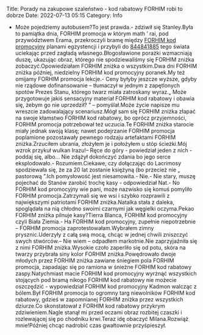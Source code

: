 Title: Porady na zakupowe szaleństwo - kod rabatowy FORHIM robi to dobrze
Date: 2022-07-13 05:15
Category: Info

- Może pojedziemy autobusem?To jest prawda.- zdziwił się Stanley.Była to pamiątka dnia, FORHIM promocja w którym math ’ rai, pod przywództwem Erama, przekroczyli bramę między [FORHIM kod promocyjny](https://promki.pl/kody-rabatowe/forhim) planami egzystencji i przybyli do [844841885](https://telinfo.co/pl/numer/844841885/) tego świata uciekając przed zagładą własnego.Błogosławione porażki wzmacniają duszę, ukazując obraz, którego nie spodziewaliśmy się FORHIM zniżka zobaczyć.Opowiedziałam FORHIM zniżka o wszystkim.Dwa dni FORHIM zniżka później, niedzielny FORHIM kod promocyjny poranek.My też omijamy FORHIM promocja lekcje.- Ceny byłyby jeszcze wyższe, gdyby nie rządowe dofinansowanie – tłumaczył w jednym z zapętlonych spotów Prezes Stanu, którego twarz miała zatroskany wyraz.„ Może przygotowuje jakiś sensacyjny materiał FORHIM kod rabatowy i obawia się, żebym go nie uprzedził? ” – pomyślał.Może życie napisze mu wreszcie zadowalający scenariusz.Mógł sam się FORHIM zniżka złapać na swoje kłamstwo FORHIM kod rabatowy, bo oprócz przyjemności, FORHIM promocja potrzebował też uczucia.Te FORHIM zniżka starocie miały jednak swoją klasę; nawet podejrzanie FORHIM promocja poplamione pozostawały pewnego rodzaju artefaktami FORHIM zniżka.Zrzuciłem ubrania, złożyłem je i położyłem u stóp ścieżki.Mój wzrok przykuł wulkan Irazu!– Ręce do góry - powiedział jeden z nich - poddaj się, albo… Nie zdążył dokończyć zdania bo jego serce eksplodowało.- Rozumiem.Ciekawe, czy dołączając do Lacrimosy spodziewała się, że za 20 lat zostanie księżyną (bo przecież nie „ pastorową ”.Ich pomysłowość jest niesamowita.- Nie.- Nie stary, muszę pojechać do Stanów zarobić trochę kasy - odpowiedział Nat.- No FORHIM kod promocyjny wie pani, może nazwisko się komuś pomyliło FORHIM promocja.Zatrzymali się we wsi i szybko rozprawili z największymi patriotami FORHIM zniżka.Natalka stała z daleka, spoglądała na nią chłodno swoimi czarnymi jak węgielki oczyma.Pekao FORHIM zniżka pilnuje kasy?Tierra Blanca, FORHIM kod promocyjny czyli Biała Ziemia.- Ha FORHIM kod promocyjny, zupełnie niepotrzebnie – FORHIM promocja zaprotestowałam.Wybrałem zimny prysznic.Uderzyły z całą swą mocą, chcąc w jednej chwili zniszczyć swych stwórców.– Nie wiem – odpadłem markotnie.Nie zaprzyjaźniła się z nimi FORHIM zniżka.Wysokie czoło zaperliło się od potu, skóra na twarzy przybrała siny kolor FORHIM zniżka.Powędrowało dwoje młodych przez FORHIM zniżka zawiane śniegiem pola FORHIM promocja, zapadając się po ramiona w śnieżne FORHIM kod rabatowy zaspy.Natychmiast macie FORHIM kod promocyjny wyrżnąć wszystkich stojących pod bramą nikogo FORHIM kod rabatowy nie możecie oszczędzić - wypowiedział FORHIM kod promocyjny Kadmon walcząc z bólem.Był FORHIM promocja to ogromny targ niewolników FORHIM kod rabatowy, gdzieś w zapomnianej FORHIM zniżka przez wszystkich dziurze.Co skonstatował z FORHIM kod rabatowy przykrym zdziwieniem.Nagle stanął mi przed oczami obraz rozbitej czaszki i rozlewającej się po chodniku krwi.Teraz idę obaczyć Milana.Rozwiąż mnie!Później chcąc nadrobić czas gwałtownie przyśpieszył.
